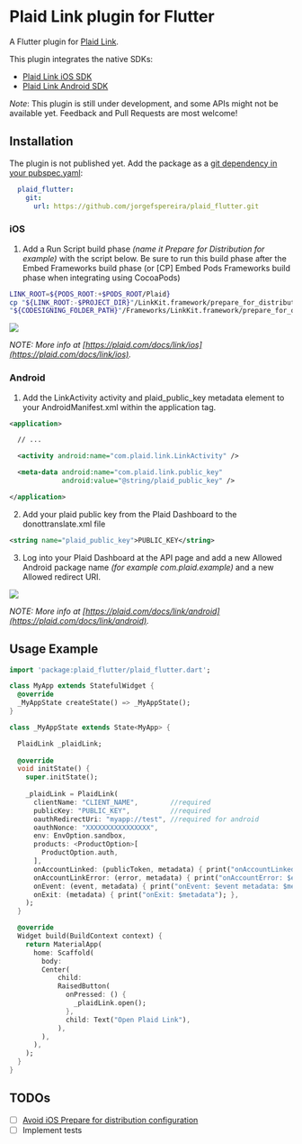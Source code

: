 # Plaid Link plugin for Flutter

A Flutter plugin for [Plaid Link](https://github.com/plaid/link).

This plugin integrates the native SDKs:

- [Plaid Link iOS SDK](https://github.com/plaid/plaid-link-ios)
- [Plaid Link Android SDK](https://github.com/plaid/plaid-link-android)

*Note*: This plugin is still under development, and some APIs might not be available yet. Feedback and Pull Requests are most welcome!

## Installation

The plugin is not published yet. Add the package as a [git dependency in your pubspec.yaml](https://flutter.dev/docs/development/packages-and-plugins/using-packages#dependencies-on-unpublished-packages):

``` yaml
  plaid_flutter:
    git:
      url: https://github.com/jorgefspereira/plaid_flutter.git
``` 

### iOS

1. Add a Run Script build phase *(name it Prepare for Distribution for example)* with the script below. Be sure to run this build phase after the Embed Frameworks build phase (or [CP] Embed Pods Frameworks build phase when integrating using CocoaPods)

``` sh
LINK_ROOT=${PODS_ROOT:+$PODS_ROOT/Plaid}
cp "${LINK_ROOT:-$PROJECT_DIR}"/LinkKit.framework/prepare_for_distribution.sh "${CODESIGNING_FOLDER_PATH}"/Frameworks/LinkKit.framework/prepare_for_distribution.sh
"${CODESIGNING_FOLDER_PATH}"/Frameworks/LinkKit.framework/prepare_for_distribution.sh
```

![](https://raw.githubusercontent.com/jorgefspereira/plaid_flutter/master/doc/images/edit_run_script_build_phase.jpg)

*NOTE: More info at [https://plaid.com/docs/link/ios](https://plaid.com/docs/link/ios).*

### Android

1. Add the LinkActivity activity and plaid_public_key metadata element to your AndroidManifest.xml within the application tag.

``` xml
<application>

  // ...

  <activity android:name="com.plaid.link.LinkActivity" />

  <meta-data android:name="com.plaid.link.public_key"
             android:value="@string/plaid_public_key" />

</application>
```

2. Add your plaid public key from the Plaid Dashboard to the donottranslate.xml file

``` xml
<string name="plaid_public_key">PUBLIC_KEY</string>
```

3. Log into your Plaid Dashboard at the API page and add a new Allowed Android package name *(for example com.plaid.example)* and a new Allowed redirect URI.

![](https://raw.githubusercontent.com/jorgefspereira/plaid_flutter/master/doc/images/register-app-id.png)
	
*NOTE: More info at [https://plaid.com/docs/link/android](https://plaid.com/docs/link/android).*

## Usage Example

``` dart
import 'package:plaid_flutter/plaid_flutter.dart';

class MyApp extends StatefulWidget {
  @override
  _MyAppState createState() => _MyAppState();
}

class _MyAppState extends State<MyApp> {

  PlaidLink _plaidLink;
  
  @override
  void initState() {
    super.initState();
  
    _plaidLink = PlaidLink(
      clientName: "CLIENT_NAME",        //required
      publicKey: "PUBLIC_KEY",          //required
      oauthRedirectUri: "myapp://test", //required for android
      oauthNonce: "XXXXXXXXXXXXXXXX",   
      env: EnvOption.sandbox,
      products: <ProductOption>[
        ProductOption.auth,
      ],
      onAccountLinked: (publicToken, metadata) { print("onAccountLinked: $publicToken metadata: $metadata"); },
      onAccountLinkError: (error, metadata) { print("onAccountError: $error metadata: $metadata"); },
      onEvent: (event, metadata) { print("onEvent: $event metadata: $metadata"); },
      onExit: (metadata) { print("onExit: $metadata"); },
    );
  }

  @override
  Widget build(BuildContext context) {
    return MaterialApp(
      home: Scaffold(
        body: 
        Center( 
            child: 
            RaisedButton(
              onPressed: () {
                _plaidLink.open();
              },
              child: Text("Open Plaid Link"),
          	),
        ),
      ),
    );
  }
}
```

## TODOs

- [ ] [Avoid iOS Prepare for distribution configuration](https://plaid.com/docs/link/ios/#prepare-distribution-script)
- [ ] Implement tests
